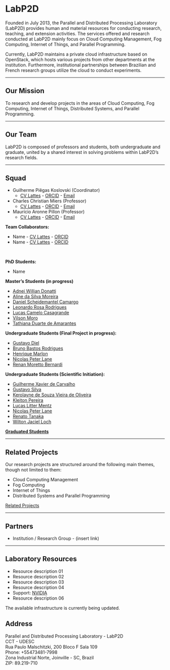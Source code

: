 <!-- LabP2D (English Version) -->

<h1>LabP2D</h1>

<p>
  Founded in July 2013, the Parallel and Distributed Processing Laboratory (LabP2D) provides human and material resources for conducting research, teaching, and extension activities. The services offered and research conducted at LabP2D mainly focus on Cloud Computing Management, Fog Computing, Internet of Things, and Parallel Programming.
</p>
<p>
  Currently, LabP2D maintains a private cloud infrastructure based on OpenStack, which hosts various projects from other departments at the institution. Furthermore, institutional partnerships between Brazilian and French research groups utilize the cloud to conduct experiments.
</p>

<hr>

<h2>Our Mission</h2>
<p>
  To research and develop projects in the areas of Cloud Computing, Fog Computing, Internet of Things, Distributed Systems, and Parallel Programming.
</p>

<hr>

<h2>Our Team</h2>
<p>
  LabP2D is composed of professors and students, both undergraduate and graduate, united by a shared interest in solving problems within LabP2D’s research fields.
</p>

<hr>

<h2>Squad</h2>

<ul>
  <li>Guilherme Piêgas Koslovski (Coordinator)
    <ul>
      <li>
        <a href="http://lattes.cnpq.br/2749773427704993" target="_blank" rel="noopener">CV Lattes</a> - 
        <a href="https://orcid.org/0000-0003-4936-1619" target="_blank" rel="noopener">ORCID</a> - 
        <a href="mailto:guilherme.koslovski@udesc.br">Email</a>
      </li>
    </ul>
  </li>

  <li>Charles Christian Miers (Professor)
    <ul>
      <li>
        <a href="http://lattes.cnpq.br/1630057446729066" target="_blank" rel="noopener">CV Lattes</a> - 
        <a href="https://orcid.org/0000-0002-1976-0478" target="_blank" rel="noopener">ORCID</a> - 
        <a href="mailto:charles.miers@udesc.br">Email</a>
      </li>
    </ul>
  </li>

  <li>Maurício Aronne Pillon (Professor)
    <ul>
      <li>
        <a href="http://lattes.cnpq.br/3752298390911021" target="_blank" rel="noopener">CV Lattes</a> - 
        <a href="https://orcid.org/0000-0001-7634-6823" target="_blank" rel="noopener">ORCID</a> - 
        <a href="mailto:mauricio.pillon@udesc.br">Email</a>
      </li>
    </ul>
  </li>
</ul>

<b>Team Collaborators:</b>
<ul>
  <li>Name - <a href="#" target="_blank" rel="noopener">CV Lattes</a> - <a href="#" target="_blank" rel="noopener">ORCID</a></li>
  <li>Name - <a href="#" target="_blank" rel="noopener">CV Lattes</a> - <a href="#" target="_blank" rel="noopener">ORCID</a></li>
</ul>
<br>

<b>PhD Students:</b>
<ul>
  <li>Name</li>
</ul>

<b>Master’s Students (in progress)</b>
<ul>
  <li><a href="https://github.com/adneiwd">Adnei Willian Donatti</a></li>
  <li><a href="https://github.com/alinesm">Aline da Silva Moreira</a></li>
  <li><a href="https://github.com/danielcamargo">Daniel Scheidemantel Camargo</a></li>
  <li><a href="https://github.com/leonardoacr">Leonardo Rosa Rodrigues</a></li>
  <li><a href="https://github.com/lucascamelo">Lucas Camelo Casagrande</a></li>
  <li><a href="https://github.com/vilsonmoro">Vilson Moro</a></li>
  <li><a href="https://github.com/tathianaduarte">Tathiana Duarte de Amarantes</a></li>
</ul>


<b>Undergraduate Students (Final Project in progress):</b>
<ul>
  <li><a href="https://github.com/gustavodiel">Gustavo Diel</a></li>
  <li><a href="https://github.com/Br3nOT">Bruno Bastos Rodrigues</a></li>
  <li><a href="https://github.com/henriquemarlon">Henrique Marlon</a></li>
  <li><a href="https://github.com/nicolasqbert">Nicolas Peter Lane</a></li>
  <li><a href="https://github.com/renanmoretto">Renan Moretto Bernardi</a></li>
</ul>


<b>Undergraduate Students (Scientific Initiation):</b>
<ul>
  <li><a href="https://github.com/guixavier77">Guilherme Xavier de Carvalho</a></li>
  <li><a href="https://github.com/GustavoSilvaNogueira">Gustavo Silva</a></li>
  <li><a href="https://github.com/kerolayne">Kerolayne de Souza Vieira de Oliveira</a></li>
  <li><a href="https://github.com/kleitonp">Kleiton Pereira</a></li>
  <li><a href="https://github.com/lucas-litter">Lucas Litter Mentz</a></li>
  <li><a href="https://github.com/nicolasqbert">Nicolas Peter Lane</a></li>
  <li><a href="https://github.com/renatotanaka">Renato Tanaka</a></li>
  <li><a href="https://github.com/wiltonjaciel">Wilton Jaciel Loch</a></li>
</ul>


<b> <a href="https://labp2d-udesc.github.io/GraduatedStudents.html" target="" rel="noopener">Graduated Students</a> </b>

<hr>

<h2>Related Projects</h2>
<p>Our research projects are structured around the following main themes, though not limited to them:</p>

<ul>
  <li>Cloud Computing Management</li>
  <li>Fog Computing</li>
  <li>Internet of Things</li>
  <li>Distributed Systems and Parallel Programming</li>
</ul>

<p> <a href="https://labp2d-udesc.github.io/Related Projects.html" target="" rel="noopener">Related Projects</a></p>

<hr>

<h2>Partners</h2>
<ul>
  <li>Institution / Research Group - (insert link)</li>
</ul>

<hr>

<h2>Laboratory Resources</h2>
<ul>
  <li>Resource description 01</li>
  <li>Resource description 02</li>
  <li>Resource description 03</li>
  <li>Resource description 04</li>
  <li>Support: <a href="https://www.nvidia.com" target="_blank" rel="noopener">NVIDIA</a></li>
  <li>Resource description 06</li>
</ul>

<p>The available infrastructure is currently being updated.</p>

<h2>Address</h2>
<p>
  Parallel and Distributed Processing Laboratory - LabP2D <br>
  CCT - UDESC <br>
  Rua Paulo Malschitzki, 200  Bloco F Sala 109<br>
  Phone: +55473481-7998 <br>
  Zona Industrial Norte, Joinville - SC, Brazil <br>
  ZIP: 89.219-710
</p>

<!-- <p>
  <img style="display: block; margin-left: auto; margin-right: auto;" src="https://labp2d-udesc.github.io/img/logo7.png" alt="LabP2D Logo" />  
</p> -->
